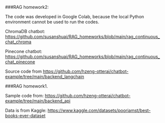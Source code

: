###RAG homework2:

The code was developed in Google Colab, because the local Python environment cannot be used to run the codes.

ChromaDB chatbot: https://github.com/susanshuai/RAG_homeworks/blob/main/rag_continuous_chat_chroma

Pinecone chatbot: https://github.com/susanshuai/RAG_homeworks/blob/main/rag_continuous_chat_pinecone

Source code from https://github.com/hzeng-otterai/chatbot-example/tree/main/backend_langchain

###RAG homework1. 

Sample code from: https://github.com/hzeng-otterai/chatbot-example/tree/main/backend_api

Data is from Kaggle: https://www.kaggle.com/datasets/pooriamst/best-books-ever-dataset
